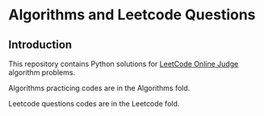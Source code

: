 # Algorithms and Leetcode Questions


## Introduction
This repository contains Python solutions for [LeetCode Online Judge](https://oj.leetcode.com) algorithm problems.

Algorithms practicing codes are in the Algorithms fold.

Leetcode questions codes are in the Leetcode fold.
